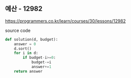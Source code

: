 ## 예산 - 12982

https://programmers.co.kr/learn/courses/30/lessons/12982



source code

```python
def solution(d, budget):
    answer = 0
    d.sort()
    for i in d:
        if budget-i>=0:
            budget-=i
            answer+=1
    return answer
```

